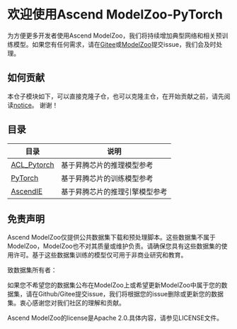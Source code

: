 # 欢迎使用Ascend  ModelZoo-PyTorch

为方便更多开发者使用Ascend ModelZoo，我们将持续增加典型网络和相关预训练模型。如果您有任何需求，请在[Gitee](https://gitee.com/ascend/modelzoo/issues)或[ModelZoo](https://bbs.huaweicloud.com/forum-726-1.html)提交issue，我们会及时处理。



## 如何贡献

本仓子模块如下，可以直接克隆子仓，也可以克隆主仓，在开始贡献之前，请先阅读[notice](https://gitee.com/ascend/modelzoo/blob/master/CONTRIBUTING.md)。
谢谢！



## 目录

| 目录                                                         | 说明                       |
| ------------------------------------------------------------ | -------------------------- |
| [ACL_Pytorch](https://gitee.com/ascend/ModelZoo-PyTorch/tree/master/ACL_PyTorch) | 基于昇腾芯片的推理模型参考 |
| [PyTorch](https://gitee.com/ascend/ModelZoo-PyTorch/tree/master/PyTorch) | 基于昇腾芯片的训练模型参考 |
| [AscendIE](https://gitee.com/ascend/ModelZoo-PyTorch/tree/master/AscendIE) | 基于昇腾芯片的推理引擎模型参考 |


## 免责声明

Ascend ModelZoo仅提供公共数据集下载和预处理脚本。这些数据集不属于ModelZoo，ModelZoo也不对其质量或维护负责。请确保您具有这些数据集的使用许可。基于这些数据集训练的模型仅可用于非商业研究和教育。

致数据集所有者：

如果您不希望您的数据集公布在ModelZoo上或希望更新ModelZoo中属于您的数据集，请在Github/Gitee提交issue，我们将根据您的issue删除或更新您的数据集。衷心感谢您对我们社区的理解和贡献。

Ascend ModelZoo的license是Apache 2.0.具体内容，请参见LICENSE文件。